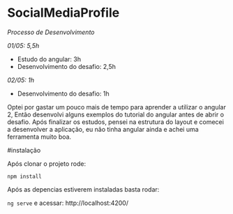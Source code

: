 # SocialMediaProfile

*Processo de Desenvolvimento*

*01/05: 5,5h*
* Estudo do angular: 3h
* Desenvolvimento do desafio: 2,5h

*02/05: 1h*
* Desenvolvimento do desafio: 1h

Optei por gastar um pouco mais de tempo para aprender a utilizar o angular 2,
Então desenvolvi alguns exemplos do tutorial do angular antes de abrir o desafio.
Após finalizar os estudos, pensei na estrutura do layout e comecei a desenvolver a aplicação,
eu não tinha angular ainda e achei uma ferramenta muito boa.


#instalação

Após clonar o projeto rode:

`npm install`

Após as depencias estiverem instaladas basta rodar:

`ng serve` e acessar: http://localhost:4200/

